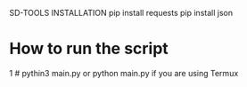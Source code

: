 SD-TOOLS
INSTALLATION
pip install requests 
pip install json
# How to run the script
1 # pythin3 main.py or python main.py if you are using Termux
